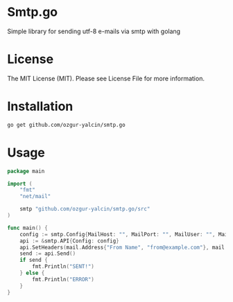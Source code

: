 # Smtp.go
Simple library for sending utf-8 e-mails via smtp with golang

# License
The MIT License (MIT). Please see License File for more information.

# Installation
```bash
go get github.com/ozgur-yalcin/smtp.go
```

# Usage
```go
package main

import (
	"fmt"
	"net/mail"

	smtp "github.com/ozgur-yalcin/smtp.go/src"
)

func main() {
	config := smtp.Config{MailHost: "", MailPort: "", MailUser: "", MailPass: ""}
	api := &smtp.API{Config: config}
	api.SetHeaders(mail.Address{"From Name", "from@example.com"}, mail.Address{"To Name", "to@example.com"}, "Title", "Message")
	send := api.Send()
	if send {
		fmt.Println("SENT!")
	} else {
		fmt.Println("ERROR")
	}
}
```
